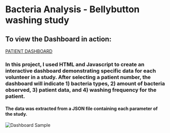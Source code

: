 # Bacteria Analysis - Bellybutton washing study

## To view the Dashboard in action: 

[PATIENT DASHBOARD](https://scallina.github.io/Patient_Bacteria_Analysis/)

### In this project, I used HTML and Javascript to create an interactive dashboard demonstrating specific data for each volunteer in a study. After selecting a patient number, the dashboard will indicate 1) bacteria types, 2) amount of bacteria observed, 3) patient data, and 4) washing frequency for the patient. 

#### The data was extracted from a JSON file containing each parameter of the study. 


![Dashboard Sample](https://github.com/scallina/Patient_Analysis_Dashboard/blob/main/images/Dashboard%20Sample.png)
